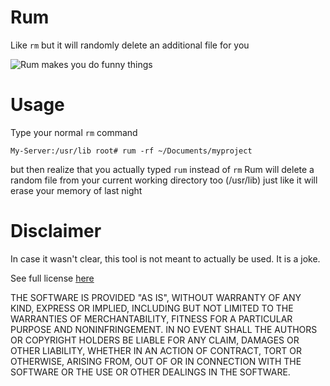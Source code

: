 # Rum

Like `rm` but it will randomly delete an additional file for you

![Rum makes you do funny things](http://vignette1.wikia.nocookie.net/pirates/images/e/ec/Rum-gone.jpg/revision/latest?cb=20130326103436)

# Usage

Type your normal `rm` command

```
My-Server:/usr/lib root# rum -rf ~/Documents/myproject
```

but then realize that you actually typed `rum` instead of `rm`
Rum will delete a random file from your current working directory too (/usr/lib)
just like it will erase your memory of last night

# Disclaimer

In case it wasn't clear, this tool is not meant to actually be used. It is a
joke.

See full license [here](LICENSE)

THE SOFTWARE IS PROVIDED "AS IS", WITHOUT WARRANTY OF ANY KIND, EXPRESS OR
IMPLIED, INCLUDING BUT NOT LIMITED TO THE WARRANTIES OF MERCHANTABILITY,
FITNESS FOR A PARTICULAR PURPOSE AND NONINFRINGEMENT. IN NO EVENT SHALL THE
AUTHORS OR COPYRIGHT HOLDERS BE LIABLE FOR ANY CLAIM, DAMAGES OR OTHER
LIABILITY, WHETHER IN AN ACTION OF CONTRACT, TORT OR OTHERWISE, ARISING FROM,
OUT OF OR IN CONNECTION WITH THE SOFTWARE OR THE USE OR OTHER DEALINGS IN THE
SOFTWARE.

